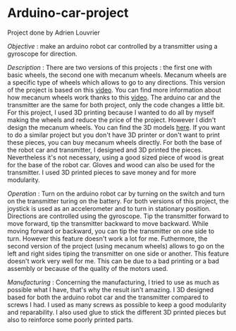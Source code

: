 # **Arduino-car-project**

Project done by Adrien Louvrier

*Objective* : make an arduino robot car controlled by a transmitter using a gyroscope for direction.

*Description* : There are two versions of this projects : the first one with basic wheels, the second one with mecanum wheels. Mecanum wheels are a specific type of wheels which allows to go to any directions. This version of the project is based on this [video](https://www.youtube.com/watch?v=83tVkgT89dM). You can find more information about how mecanum wheels work thanks to this [video](https://www.youtube.com/watch?v=noqBUEgyQ8A).
The arduino car and the transmitter are the same for both project, only the code changes a little bit. For this project, I used 3D printing because I wanted to do all by myself making the wheels and reduce the price of the project. However I didn't design the mecanum wheels. You can find the 3D models [here](https://howtomechatronics.com/projects/arduino-mecanum-wheels-robot/). If you want to do a similar project but you don't have 3D printer or don't want to print these pieces, you can buy mecanum wheels directly.
For both the base of the robot car and transmitter, I designed and 3D printed the pieces. Nevertheless it's not necessary, using a good sized piece of wood is great for the base of the robot car. Gloves and wood can also be used for the transmitter. I used 3D printed pieces to save money and for more modularity.

*Operation* : Turn on the arduino robot car by turning on the switch and turn on the transmitter turing on the battery. For both versions of this project, the joystick is used as an accelerometer and to turn in stationary position. Directions are controlled using the gyroscope. Tip the transmitter forward to move forward, tip the transmitter backward to move backward. While moving forward or backward, you can tip the transmitter on one side to turn. However this feature doesn't work a lot for me. Futhermore, the second version of the project (using mecanum wheels) allows to go on the left and right sides tiping the transmitter on one side or another. This feature doesn't work very well for me. This can be due to a bad printing or a bad assembly or because of the quality of the motors used.

*Manufacturing* : Concerning the manufacturing, I tried to use as much as possible what I have, that's why the result isn't amazing. I 3D designed based for both the arduino robot car and the transmitter compared to screws I had. I used as many screws as possible to keep a good modularity and reparability. I also used glue to stick the different 3D printed pieces but also to reinforce some poorly printed parts.